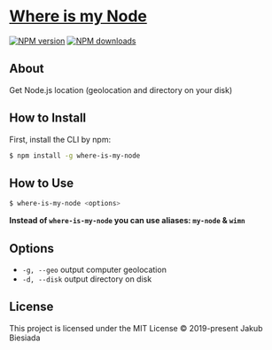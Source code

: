 # [Where is my Node](https://github.com/awesome-cli/where-is-my-node)

[![NPM version](https://img.shields.io/npm/v/where-is-my-node?style=flat-square)](https://www.npmjs.com/package/where-is-my-node)
[![NPM downloads](https://img.shields.io/npm/dm/where-is-my-node?style=flat-square)](https://www.npmjs.com/package/where-is-my-node)

## About
Get Node.js location (geolocation and directory on your disk)

## How to Install
First, install the CLI by npm:
```bash
$ npm install -g where-is-my-node
```

## How to Use
```bash
$ where-is-my-node <options>
```

**Instead of `where-is-my-node` you can use aliases: `my-node` & `wimn`**

## Options
- `-g, --geo` output computer geolocation
- `-d, --disk` output directory on disk

## License
This project is licensed under the MIT License © 2019-present Jakub Biesiada
